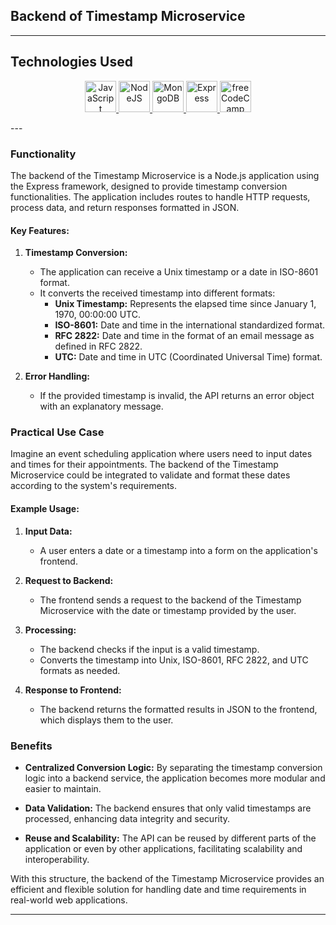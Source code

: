 ## Backend of Timestamp Microservice
---
## Technologies Used
<p align="center">
  <a href="https://developer.mozilla.org/en-US/docs/Web/JavaScript" target="_blank" rel="noreferrer">
    <img src="https://raw.githubusercontent.com/danielcranney/readme-generator/main/public/icons/skills/javascript-colored.svg" width="50" height="50" alt="JavaScript" />
  </a>
  <a href="https://nodejs.org/en/" target="_blank" rel="noreferrer">
    <img src="https://raw.githubusercontent.com/danielcranney/readme-generator/main/public/icons/skills/nodejs-colored.svg" width="50" height="50" alt="NodeJS" />
  </a>
  <a href="https://www.mongodb.com/" target="_blank" rel="noreferrer">
    <img src="https://raw.githubusercontent.com/danielcranney/readme-generator/main/public/icons/skills/mongodb-colored.svg" width="50" height="50" alt="MongoDB" />
  </a>
  <a href="https://expressjs.com/" target="_blank" rel="noreferrer">
    <img src="https://raw.githubusercontent.com/danielcranney/readme-generator/main/public/icons/skills/express-colored.svg" width="50" height="50" alt="Express" />
  </a>
  <a href="https://www.freecodecamp.org/" target="_blank" rel="noreferrer">
    <img src="https://cdn.freecodecamp.org/universal/favicons/favicon-32x32.png" width="50" height="50" alt="freeCodeCamp" />
  </a>
</p>
---

### Functionality

The backend of the Timestamp Microservice is a Node.js application using the Express framework, designed to provide timestamp conversion functionalities. The application includes routes to handle HTTP requests, process data, and return responses formatted in JSON.

#### Key Features:
1. **Timestamp Conversion:**
   - The application can receive a Unix timestamp or a date in ISO-8601 format.
   - It converts the received timestamp into different formats:
     - **Unix Timestamp:** Represents the elapsed time since January 1, 1970, 00:00:00 UTC.
     - **ISO-8601:** Date and time in the international standardized format.
     - **RFC 2822:** Date and time in the format of an email message as defined in RFC 2822.
     - **UTC:** Date and time in UTC (Coordinated Universal Time) format.

2. **Error Handling:**
   - If the provided timestamp is invalid, the API returns an error object with an explanatory message.

### Practical Use Case

Imagine an event scheduling application where users need to input dates and times for their appointments. The backend of the Timestamp Microservice could be integrated to validate and format these dates according to the system's requirements.

#### Example Usage:

1. **Input Data:**
   - A user enters a date or a timestamp into a form on the application's frontend.

2. **Request to Backend:**
   - The frontend sends a request to the backend of the Timestamp Microservice with the date or timestamp provided by the user.

3. **Processing:**
   - The backend checks if the input is a valid timestamp.
   - Converts the timestamp into Unix, ISO-8601, RFC 2822, and UTC formats as needed.

4. **Response to Frontend:**
   - The backend returns the formatted results in JSON to the frontend, which displays them to the user.

### Benefits

- **Centralized Conversion Logic:** By separating the timestamp conversion logic into a backend service, the application becomes more modular and easier to maintain.
  
- **Data Validation:** The backend ensures that only valid timestamps are processed, enhancing data integrity and security.

- **Reuse and Scalability:** The API can be reused by different parts of the application or even by other applications, facilitating scalability and interoperability.

With this structure, the backend of the Timestamp Microservice provides an efficient and flexible solution for handling date and time requirements in real-world web applications.

---
